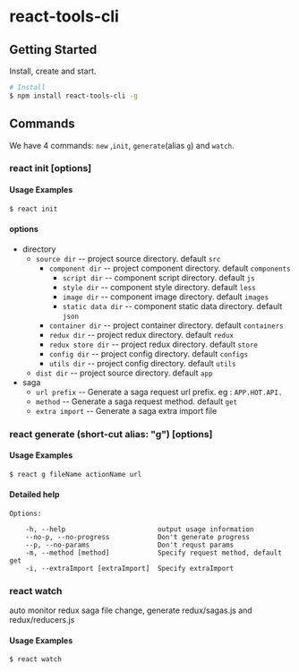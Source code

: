 # react-tools-cli

## Getting Started

Install, create and start.

```bash
# Install
$ npm install react-tools-cli -g
```

## Commands

We have 4 commands: `new` ,`init`, `generate`(alias `g`) and `watch`.

### react init [options]
#### Usage Examples
``` bash
$ react init
```
#### options
* directory
  * `source dir` -- project source directory. default `src`
    * `component dir` -- project component directory. default `components`
      * `script dir` -- component script directory. default `js`
      * `style dir` -- component style directory. default `less`
      * `image dir` -- component image directory. default `images`
      * `static data dir` -- component static data directory. default `json`
    * `container dir` -- project container directory. default `containers`
    * `redux dir` -- project redux directory. default `redux`
    * `redux store dir` -- project redux directory. default `store`
    * `config dir` -- project config directory. default `configs`
    * `utils dir` -- project config directory. default `utils`
  * `dist dir` -- project source directory. default `app`
* saga
  * `url prefix` -- Generate a saga request url prefix. eg : `APP.HOT.API.`
  * `method` -- Generate a saga request method. default `get`
  * `extra import` -- Generate a saga extra import file

### react generate (short-cut alias: "g") [options]
#### Usage Examples
``` bash
$ react g fileName actionName url
```
#### Detailed help
```
Options:

    -h, --help                       output usage information
    --no-p, --no-progress            Don't generate progress
    --p, --no-params                 Don't requst params
    -m, --method [method]            Specify request method, default get
    -i, --extraImport [extraImport]  Specify extraImport
```
### react watch
auto monitor redux saga file change, generate redux/sagas.js and redux/reducers.js

#### Usage Examples
``` bash
$ react watch
```
